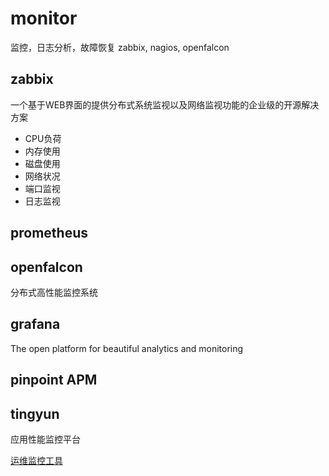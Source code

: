 # monitor

监控，日志分析，故障恢复
zabbix, nagios, openfalcon

## zabbix
一个基于WEB界面的提供分布式系统监视以及网络监视功能的企业级的开源解决方案
- CPU负荷
- 内存使用
- 磁盘使用
- 网络状况
- 端口监视
- 日志监视

## prometheus

## openfalcon
分布式高性能监控系统

## grafana
The open platform for beautiful analytics and monitoring

## pinpoint APM 

## tingyun
应用性能监控平台


[运维监控工具](https://baijiahao.baidu.com/s?id=1593885632264192128&wfr=spider&for=pc&isFailFlag=1)